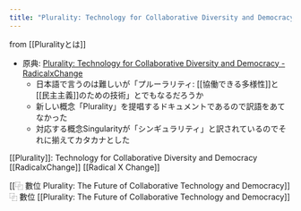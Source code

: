 ```yaml
---
title: "Plurality: Technology for Collaborative Diversity and Democracy"
---
```


from [[Pluralityとは]]
- 原典: [Plurality: Technology for Collaborative Diversity and Democracy - RadicalxChange](https://www.radicalxchange.org/media/blog/plurality-technology-for-collaborative-diversity-and-democracy/#english)
    - 日本語で言うのは難しいが「プルーラリティ: [[協働できる多様性]]と[[民主主義]]のための技術」とでもなるだろうか
    - 新しい概念「Plurality」を提唱するドキュメントであるので訳語をあてなかった
    - 対応する概念Singularityが「シンギュラリティ」と訳されているのでそれに揃えてカタカナとした

[[Plurality]]: Technology for Collaborative Diversity and Democracy
[[RadicalxChange]] [[Radical X Change]]

[[⿻ 數位 Plurality: The Future of Collaborative Technology and Democracy]]
⿻ 數位 [[Plurality: The Future of Collaborative Technology and Democracy]]
